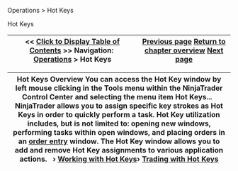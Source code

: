 ﻿


Operations \> Hot Keys






















Hot Keys







| \<\< [Click to Display Table of Contents](hot_key_manager.md) \>\> **Navigation:**     [Operations](operations.md) \> Hot Keys | [Previous page](download.md) [Return to chapter overview](operations.md) [Next page](working_with_hot_keys.md) |
| --- | --- |













| Hot Keys Overview You can access the Hot Key window by left mouse clicking in the Tools menu within the NinjaTrader Control Center and selecting the menu item Hot Keys...   NinjaTrader allows you to assign specific key strokes as Hot Keys in order to quickly perform a task. Hot Key utilization includes, but is not limited to: opening new windows, performing tasks within open windows, and placing orders in an [order entry](order_entry.md) window. The Hot Key window allows you to add and remove Hot Key assignments to various application actions.   › [Working with Hot Keys](working_with_hot_keys.md)› [Trading with Hot Keys](trading_with_hot_keys.md) |
| --- |









